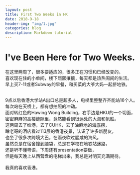 ```yaml
---
layout: post
title: First Two Weeks in HK
date: 2018-9-18
header-img: "img/1.jpg"  
categories: blog
description: Markdown tutorial
---
```



# I've Been Here for Two Weeks.

在这里两周了，很多要适应的，很多正在习惯和已经改变的。
<br/>
喜欢现在住的小单间，楼下熙熙攘攘，每天都是热热闹闹的生活。
<br/>
早上买7-11或者Subway的早餐，和买菜的大爷大妈一起挤地铁。
<br/>

<br/>
9点以后香港大学站A出口总是超多人，电梯里整整齐齐能站16个人。
<br/>
每次站在天桥上，都有想拍照的冲动。
<br/>
面对转红色的Hawing Wong Building，右手边是HKU的一个切面，
<br/>
密密麻麻的高楼缝隙里，竟然能看到很远处的大海和帆船。
<br/>
这两周去了维港，去了CUHK，去了油麻地的海底捞，
<br/>
蹭老哥的酒店看过113层的香港夜景，认识了许多新朋友，
<br/>
也坐了很多次跨境大巴，在雨夜吹过腥咸的海风。
<br/>
虽然总是在宿舍撞到脑袋，总是在学校在地铁站迷路，
<br/>
还是听不懂粤语，下周还有presentation要做，
<br/>
但是每天晚上从西营盘的电梯出来，我总是对明天充满期待。
<br/>

<br/>
我真的喜欢香港。
